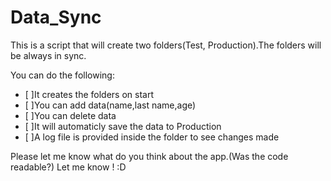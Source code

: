 # Data_Sync
This is a script that will create two folders(Test, Production).The folders will be always in sync.

You can do the following: 

- [ ]It creates the folders on start 
- [ ]You can add data(name,last name,age) 
- [ ]You can delete data 
- [ ]It will automaticly save the data to Production 
- [ ]A log file is provided inside the folder to see changes made 

Please let me know what do you think about the app.(Was the code readable?)
Let me know ! :D
